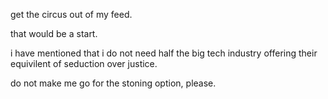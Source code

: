 get the circus out of my feed.   

that would be a start.   

i have mentioned that i do not need half the big tech industry offering their equivilent of seduction over justice.  

do not make me go for the stoning option, please.  

